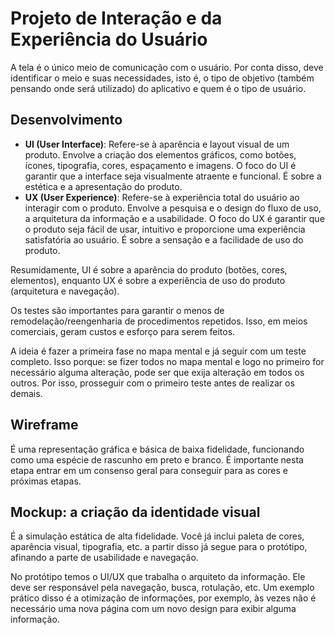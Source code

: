 # Projeto de Interação e da Experiência do Usuário

A tela é o único meio de comunicação com o usuário. Por conta disso, deve identificar o meio e suas necessidades, isto é, o tipo de objetivo (também pensando onde será utilizado) do aplicativo e quem é o tipo de usuário.&#x20;

## Desenvolvimento

* **UI (User Interface)**: Refere-se à aparência e layout visual de um produto. Envolve a criação dos elementos gráficos, como botões, ícones, tipografia, cores, espaçamento e imagens. O foco do UI é garantir que a interface seja visualmente atraente e funcional. É sobre a estética e a apresentação do produto.
* **UX (User Experience)**: Refere-se à experiência total do usuário ao interagir com o produto. Envolve a pesquisa e o design do fluxo de uso, a arquitetura da informação e a usabilidade. O foco do UX é garantir que o produto seja fácil de usar, intuitivo e proporcione uma experiência satisfatória ao usuário. É sobre a sensação e a facilidade de uso do produto.

Resumidamente, UI é sobre a aparência do produto (botões, cores, elementos), enquanto UX é sobre a experiência de uso do produto (arquitetura e navegação).

Os testes são importantes para garantir o menos de remodelação/reengenharia de procedimentos repetidos. Isso, em meios comerciais, geram custos e esforço para serem feitos.&#x20;

A ideia é fazer a primeira fase no mapa mental e já seguir com um teste completo. Isso porque: se fizer todos no mapa mental e logo no primeiro for necessário alguma alteração, pode ser que exija alteração em todos os outros. Por isso, prosseguir com o primeiro teste antes de realizar os demais.&#x20;

## Wireframe&#x20;

É uma representação gráfica e básica de baixa fidelidade, funcionando como uma espécie de rascunho em preto e branco. É importante nesta etapa entrar em um consenso geral para conseguir para as cores e próximas etapas. &#x20;

## Mockup: a criação da identidade visual&#x20;

É a simulação estática de alta fidelidade. Você já inclui paleta de cores, aparência visual, tipografia, etc. a partir disso já segue para o protótipo, afinando a parte de usabilidade e navegação. &#x20;

No protótipo temos o UI/UX que trabalha o arquiteto da informação. Ele deve ser responsável pela navegação, busca, rotulação, etc. Um exemplo prático disso é a otimização de informações, por exemplo, às vezes não é necessário uma nova página com um novo design para exibir alguma informação. &#x20;
